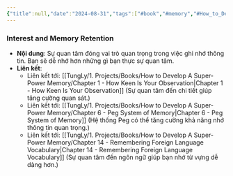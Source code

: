 ```yaml
---
{"title":null,"date":"2024-08-31","tags":["#book","#memory","#How_to_Develop_A_Super_Power_Memory"],"Chương":"Chương4","dg-publish":true,"dg-home":false,"permalink":"/tung-ly/1-projects/books/how-to-develop-a-super-power-memory/chapter-4-interest-in-memory/","dgPassFrontmatter":true,"noteIcon":"","created":"2024-12-29T15:27:22.691+07:00","updated":"2025-01-01T18:38:53.356+07:00"}
---
```


### Interest and Memory Retention

- **Nội dung**: Sự quan tâm đóng vai trò quan trọng trong việc ghi nhớ thông tin. Bạn sẽ dễ nhớ hơn những gì bạn thực sự quan tâm.
- **Liên kết**:
    - Liên kết tới: [[TungLy/1. Projects/Books/How to Develop A Super-Power Memory/Chapter 1 - How Keen Is Your Observation\|Chapter 1 - How Keen Is Your Observation]] (Sự quan tâm đến chi tiết giúp tăng cường quan sát.)
    - Liên kết tới: [[TungLy/1. Projects/Books/How to Develop A Super-Power Memory/Chapter 6 - Peg System of Memory\|Chapter 6 - Peg System of Memory]] (Hệ thống Peg có thể tăng cường khả năng nhớ thông tin quan trọng.)
    - Liên kết tới: [[TungLy/1. Projects/Books/How to Develop A Super-Power Memory/Chapter 14 - Remembering Foreign Language Vocabulary\|Chapter 14 - Remembering Foreign Language Vocabulary]] (Sự quan tâm đến ngôn ngữ giúp bạn nhớ từ vựng dễ dàng hơn.)


